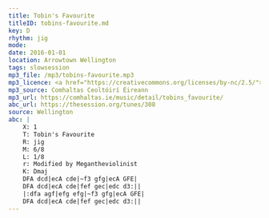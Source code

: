 ```yaml
---
title: Tobin's Favourite
titleID: tobins-favourite.md
key: D
rhythm: jig
mode:
date: 2016-01-01
location: Arrowtown Wellington
tags: slowsession
mp3_file: /mp3/tobins-favourite.mp3
mp3_licence: <a href="https://creativecommons.org/licenses/by-nc/2.5/">CC-BY-NC-2.5</a>
mp3_source: Comhaltas Ceoltóirí Éireann
mp3_url: https://comhaltas.ie/music/detail/tobins_favourite/
abc_url: https://thesession.org/tunes/308
source: Wellington
abc: |
    X: 1
    T: Tobin's Favourite
    R: jig
    M: 6/8
    L: 1/8
    r: Modified by Megantheviolinist
    K: Dmaj
    DFA dcd|ecA cde|~f3 gfg|ecA GFE|
    DFA dcd|ecA cde|fef gec|edc d3:||
    |:dfa agf|efg efg|~f3 gfg|ecA GFE|
    DFA dcd|ecA cde|fef gec|edc d3:||
---
```

